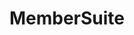 ---
blog: https://membersuite.com/blog/
facebook: https://facebook.com/MemberSuite
linkedin: https://linkedin.com/company/membersuite-inc-
logohandle: membersuite
sort: membersuite
title: MemberSuite
twitter: https://x.com/membersuite
website: https://www.membersuite.com/
youtube: https://youtube.com/channel/UCPgcGRgmP1zakUElLPBFmDw
---